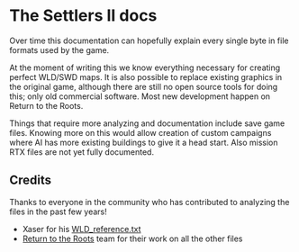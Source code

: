 # The Settlers II docs

Over time this documentation can hopefully explain every single byte in file formats used by the game.

At the moment of writing this we know everything necessary for creating perfect WLD/SWD maps. It is also possible to replace existing graphics in the original game, although there are still no open source tools for doing this; only old commercial software. Most new development happen on Return to the Roots.

Things that require more analyzing and documentation include save game files. Knowing more on this would allow creation of custom campaigns where AI has more existing buildings to give it a head start. Also mission RTX files are not yet fully documented.

## Credits

Thanks to everyone in the community who has contributed to analyzing the files in the past few years!

- Xaser for his [WLD_reference.txt](http://www.le-softworks.com/WLD_reference.txt)
- [Return to the Roots](https://www.rttr.info) team for their work on all the other files
